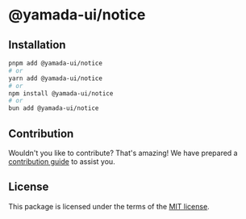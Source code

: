 # @yamada-ui/notice

## Installation

```sh
pnpm add @yamada-ui/notice
# or
yarn add @yamada-ui/notice
# or
npm install @yamada-ui/notice
# or
bun add @yamada-ui/notice
```

## Contribution

Wouldn't you like to contribute? That's amazing! We have prepared a [contribution guide](https://github.com/yamada-ui/yamada-ui/blob/main/CONTRIBUTING.md) to assist you.

## License

This package is licensed under the terms of the
[MIT license](https://github.com/yamada-ui/yamada-ui/blob/main/LICENSE).
